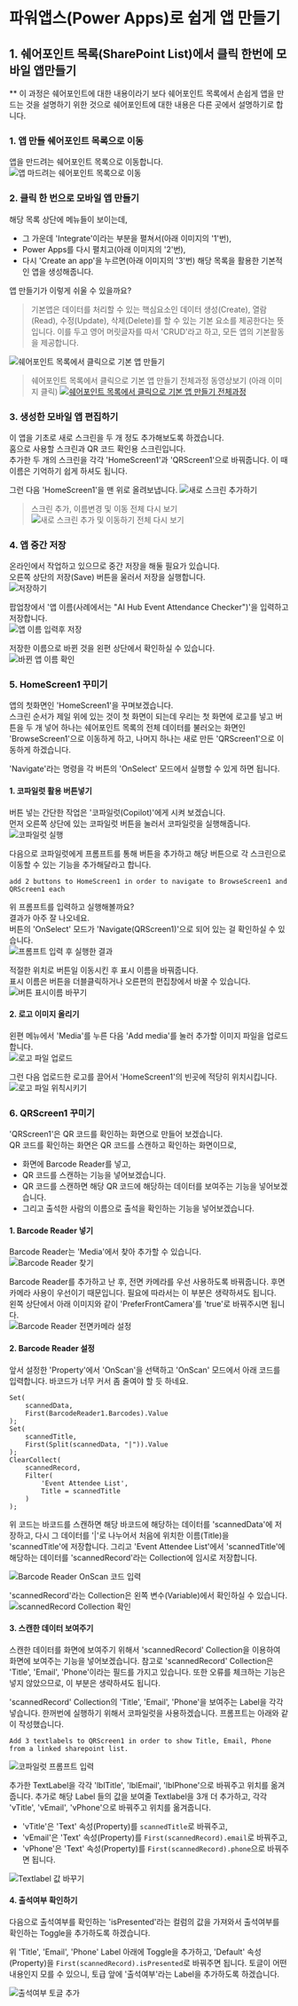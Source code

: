# 파워앱스(Power Apps)로 쉽게 앱 만들기

## 1. 쉐어포인트 목록(SharePoint List)에서 클릭 한번에 모바일 앱만들기
** 이 과정은 쉐어포인트에 대한 내용이라기 보다 쉐어포인트 목록에서 손쉽게 앱을 만드는 것을 설명하기 위한 것으로 쉐어포인트에 대한 내용은 다른 곳에서 설명하기로 합니다.  

### 1. 앱 만들 쉐어포인트 목록으로 이동
앱을 만드려는 쉐어포인트 목록으로 이동합니다.
![앱 마드려는 쉐어포인트 목록으로 이동](Images/share-point-list-01.png)

### 2. 클릭 한 번으로 모바일 앱 만들기
해당 목록 상단에 메뉴들이 보이는데,  
- 그 가운데 'Integrate'이라는 부분을 펼쳐서(아래 이미지의 '1'번),  
- Power Apps를 다시 펼치고(아래 이미지의 '2'번),  
- 다시 'Create an app'을 누르면(아래 이미지의 '3'번) 해당 목록을 활용한 기본적인 앱을 생성해줍니다.  

앱 만들기가 이렇게 쉬울 수 있을까요?
>기본앱은 데이터를 처리할 수 있는 핵심요소인 데이터 생성(Create), 열람(Read), 수정(Update), 삭제(Delete)를 할 수 있는 기본 요소를 제공한다는 뜻입니다. 이를 두고 영어 머릿글자를 따서 'CRUD'라고 하고, 모든 앱의 기본활동을 제공합니다.  

![쉐어포인트 목록에서 클릭으로 기본 앱 만들기](Images/share-point-list-02.png)

>쉐어포인트 목록에서 클릭으로 기본 앱 만들기 전체과정 동영상보기 (아래 이미지 클릭)
>[![쉐어포인트 목록에서 클릭으로 기본 앱 만들기 전체과정](Images/one-clilck-app-building-from-sharepoint-list.png)](https://www.youtube.com/watch?v=9bp_hYfgsEQ)

### 3. 생성한 모바일 앱 편집하기
이 앱을 기초로 새로 스크린을 두 개 정도 추가해보도록 하겠습니다.  
홈으로 사용할 스크린과 QR 코드 확인용 스크린입니다.  
추가한 두 개의 스크린을 각각 'HomeScreen1'과 'QRScreen1'으로 바꿔줍니다. 이 때 이름은 기억하기 쉽게 하셔도 됩니다.  

그런 다음 'HomeScreen1'을 맨 위로 올려보냅니다.
![새로 스크린 추가하기](Images/power-apps-add-move-screen.png)
>스크린 추가, 이름변경 및 이동 전체 다시 보기
>![새로 스크린 추가 및 이동하기 전체 다시 보기](Images/power-apps-add-move-screen.gif)

### 4. 앱 중간 저장
온라인에서 작업하고 있으므로 중간 저장을 해둘 필요가 있습니다.  
오른쪽 상단의 저장(Save) 버튼을 울러서 저장을 실행합니다.  
![저장하기](Images/power-apps-app-saving-01.png)  

팝업창에서 '앱 이름(사례에서는 "AI Hub Event Attendance Checker")'을 입력하고 저장합니다.  
![앱 이름 입력후 저장](Images/power-apps-app-saving-02.png)  

저장한 이름으로 바뀐 것을 왼편 상단에서 확인하실 수 있습니다.  
![바뀐 앱 이름 확인](Images/power-apps-app-saving-03.png)

### 5. HomeScreen1 꾸미기
앱의 첫화면인 'HomeScreen1'을 꾸며보겠습니다.  
스크린 순서가 제일 위에 있는 것이 첫 화면이 되는데 우리는 첫 화면에 로고를 넣고 버튼을 두 개 넣어 하나는 쉐어포인트 목록의 전체 데이터를 불러오는 화면인 'BrowseScreen1'으로 이동하게 하고, 나머지 하나는 새로 만든 'QRScreen1'으로 이동하게 하겠습니다.  

'Navigate'라는 명령을 각 버튼의 'OnSelect' 모드에서 실행할 수 있게 하면 됩니다.  

#### 1. 코파일럿 활용 버튼넣기
버튼 넣는 간단한 작업은 '코파일럿(Copilot)'에게 시켜 보겠습니다.  
먼저 오른쪽 상단에 있는 코파일럿 버튼을 눌러서 코파일럿을 실행해줍니다.  
![코파일럿 실행](Images/power-apps-activate-Copilot-01.png)  

다음으로 코파일럿에게 프롬프트를 통해 버튼을 추가하고 해당 버튼으로 각 스크린으로 이동할 수 있는 기능을 추가해달라고 합니다.  
```power apps
add 2 buttons to HomeScreen1 in order to navigate to BrowseScreen1 and QRScreen1 each
```
위 프롬프트를 입력하고 실행해볼까요?  
결과가 아주 잘 나오네요.  
버튼의 'OnSelect' 모드가 'Navigate(QRScreen1)'으로 되어 있는 걸 확인하실 수 있습니다.  
![프롬프트 입력 후 실행한 결과](Images/power-apps-activate-Copilot-02.png)  

적절한 위치로 버튼일 이동시킨 후 표시 이름을 바꿔줍니다.  
표시 이름은 버튼을 더블클릭하거나 오른편의 편집창에서 바꿀 수 있습니다.  
![버튼 표시이름 바꾸기](Images/power-apps-homescreen1-button-edit.png)  

#### 2. 로고 이미지 올리기
왼편 메뉴에서 'Media'를 누른 다음 'Add media'를 눌러 추가할 이미지 파일을 업로드 합니다.  
![로고 파일 업로드](Images/power-apps-upload-logo.png)

그런 다음 업로드한 로고를 끌어서 'HomeScreen1'의 빈곳에 적당히 위치시킵니다.  
![로고 파일 위칙시키기](Images/power-apps-locate-logo.gif)  

### 6. QRScreen1 꾸미기
'QRScreen1'은 QR 코드를 확인하는 화면으로 만들어 보겠습니다.  
QR 코드를 확인하는 화면은 QR 코드를 스캔하고 확인하는 화면이므로,
- 화면에 Barcode Reader를 넣고,
- QR 코드를 스캔하는 기능을 넣어보겠습니다.
- QR 코드를 스캔하면 해당 QR 코드에 해당하는 데이터를 보여주는 기능을 넣어보겠습니다.
- 그리고 출석한 사람의 이름으로 출석을 확인하는 기능을 넣어보겠습니다.

#### 1. Barcode Reader 넣기
Barcode Reader는 'Media'에서 찾아 추가할 수 있습니다.  
![Barcode Reader 찾기](Images/power-apps-add-barcode-reader.gif)  

Barcode Reader를 추가하고 난 후, 전면 카메라를 우선 사용하도록 바꿔줍니다. 후면 카메라 사용이 우선이기 때문입니다. 필요에 따라서는 이 부분은 생략하셔도 됩니다.  
왼쪽 상단에서 아래 이미지와 같이 'PreferFrontCamera'를 'true'로 바꿔주시면 됩니다.  
![Barcode Reader 전면카메라 설정](Images/power-apps-prefer-front-camera.gif)  

#### 2. Barcode Reader 설정
앞서 설정한 'Property'에서 'OnScan'을 선택하고 'OnScan' 모드에서 아래 코드를 입력합니다. 바코드가 너무 커서 좀 줄여야 할 듯 하네요.  

```power apps
Set(
    scannedData,
    First(BarcodeReader1.Barcodes).Value
);
Set(
    scannedTitle,
    First(Split(scannedData, "|")).Value
);
ClearCollect(
    scannedRecord,
    Filter(
        'Event Attendee List',
        Title = scannedTitle
    )
);
```
위 코드는 바코드를 스캔하면 해당 바코드에 해당하는 데이터를 'scannedData'에 저장하고, 다시 그 데이터를 '|'로 나누어서 처음에 위치한 이름(Title)을 'scannedTitle'에 저장합니다. 그리고 'Event Attendee List'에서 'scannedTitle'에 해당하는 데이터를 'scannedRecord'라는 Collection에 임시로 저장합니다.

![Barcode Reader OnScan 코드 입력](Images/power-apps-barcode-reader-onscan.gif)  

'scannedRecord'라는 Collection은 왼쪽 변수(Variable)에서 확인하실 수 있습니다.  
![scannedRecord Collection 확인](Images/power-apps-check-collection.png)  

#### 3. 스캔한 데이터 보여주기
스캔한 데이터를 화면에 보여주기 위해서 'scannedRecord' Collection을 이용하여 화면에 보여주는 기능을 넣어보겠습니다. 참고로 'scannedRecord' Collection은 'Title', 'Email', 'Phone'이라는 필드를 가지고 있습니다. 또한 오류를 체크하는 기능은 넣지 않았으므로, 이 부분은 생략하셔도 됩니다.  

'scannedRecord' Collection의 'Title', 'Email', 'Phone'을 보여주는 Label을 각각 넣습니다.  한꺼번에 실행하기 위해서 코파일럿을 사용하겠습니다. 프롬프트는 아래와 같이 작성했습니다.  

```prompt
Add 3 textlabels to QRScreen1 in order to show Title, Email, Phone from a linked sharepoint list.
```
![코파일럿 프롬프트 입력](Images/power-apps-add-textlabels-using-copilot.png)  

추가한 TextLabel을 각각 'lblTitle', 'lblEmail', 'lblPhone'으로 바꿔주고 위치를 옮겨줍니다.  추가로 해당 Label 들의 값을 보여줄 Textlabel을 3개 더 추가하고, 각각 'vTitle', 'vEmail', 'vPhone'으로 바꿔주고 위치를 옮겨줍니다.  

- 'vTitle'은 'Text' 속성(Property)를 ```scannedTitle```로 바꿔주고,
- 'vEmail'은 'Text' 속성(Property)를 ```First(scannedRecord).email```로 바꿔주고,
- 'vPhone'은 'Text' 속성(Property)를 ```First(scannedRecord).phone```으로 바꿔주면 됩니다.  

![Textlabel 값 바꾸기](Images/power-apps-setting-labels.png)  

#### 4. 출석여부 확인하기
다음으로 출석여부를 확인하는 'isPresented'라는 컬럼의 값을 가져와서 출석여부를 확인하는 Toggle을 추가하도록 하겠습니다.  

위 'Title', 'Email', 'Phone' Label 아래에 Toggle을 추가하고, 'Default' 속성(Property)을 ```First(scannedRecord).isPresented```로 바꿔주면 됩니다. 토글이 어떤 내용인지 모를 수 있으니, 토급 앞에 '출석여부'라는 Label을 추가하도록 하겠습니다.  

![출석여부 토글 추가](Images/power-apps-add-toggle-for-attendance-check.png)  

